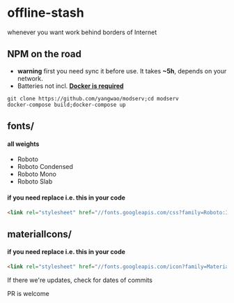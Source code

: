 # offline-stash
whenever you want work behind borders of Internet

## NPM on the road 
* **warning** first you need sync it before use. It takes **~5h**, depends on your network. 
* Batteries not incl. **[Docker is required](https://docs.docker.com/engine/installation/)**
```
git clone https://github.com/yangwao/modserv;cd modserv
docker-compose build;docker-compose up
```

## fonts/
#### all weights
* Roboto 
* Roboto Condensed
* Roboto Mono
* Roboto Slab

#### if you need replace i.e. this in your code 
```html 
<link rel="stylesheet" href="//fonts.googleapis.com/css?family=Roboto:300,400,500,700,400italic">
```

## materialIcons/
#### if you need replace i.e. this in your code 
```html
<link rel="stylesheet" href="//fonts.googleapis.com/icon?family=Material+Icons">
```

If there we're updates, check for dates of commits

PR is welcome
